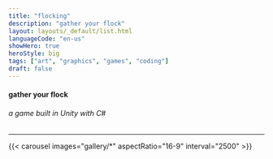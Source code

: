 ```yaml
---
title: "flocking"
description: "gather your flock"
layout: layouts/_default/list.html
languageCode: "en-us"
showHero: true
heroStyle: big
tags: ["art", "graphics", "games", "coding"]
draft: false
---
```

#### gather your flock
###### a game built in Unity with C#
---

{{< carousel images="gallery/*" aspectRatio="16-9" interval="2500" >}}
